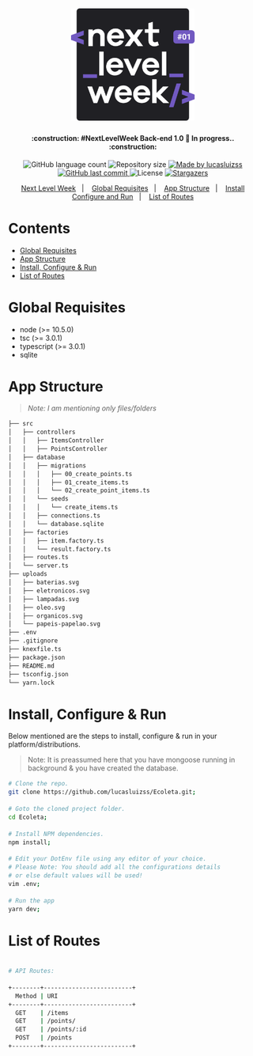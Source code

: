 <h1 align="center">
    <img alt="NextLevelWeek" title="#NextLevelWeek" src="../.github/logo.svg" width="250px" />
</h1>

<h4 align="center">
	:construction: #NextLevelWeek Back-end 1.0 🚀 In progress.. :construction:
</h4>
<p align="center">
  <img alt="GitHub language count" src="https://img.shields.io/github/languages/count/lucasluizss/Ecoleta?color=%2304D361">

  <img alt="Repository size" src="https://img.shields.io/github/repo-size/lucasluizss/Ecoleta">

  <a href="https://www.linkedin.com/in/lucasluizss/">
    <img alt="Made by lucasluizss" src="https://img.shields.io/badge/made%20by-lucasluizss-%2304D361">
  </a>

  <a href="https://github.com/lucasluizss/Ecoleta/commits/master">
    <img alt="GitHub last commit" src="https://img.shields.io/github/last-commit/lucasluizss/Ecoleta">
  </a>

  <img alt="License" src="https://img.shields.io/badge/license-MIT-brightgreen">
   <a href="https://github.com/lucasluizss/Ecoleta/stargazers">
    <img alt="Stargazers" src="https://img.shields.io/github/stars/lucasluizss/Ecoleta?style=social">
  </a>
</p>

<p align="center">
  <a href="#nlw">Next Level Week</a>&nbsp;&nbsp;&nbsp;|&nbsp;&nbsp;&nbsp;
  <a href="#Global-Requisites">Global Requisites</a>&nbsp;&nbsp;&nbsp;|&nbsp;&nbsp;&nbsp;
  <a href="#App-Structure">App Structure</a>&nbsp;&nbsp;&nbsp;|&nbsp;&nbsp;&nbsp;
  <a href="#Install-Configure-Run">Install Configure and Run</a>&nbsp;&nbsp;&nbsp;|&nbsp;&nbsp;&nbsp;
  <a href="#List-of-Routes">List of Routes</a>
</p>

# Contents

* [Global Requisites](#Global-Requisites)
* [App Structure](#App-Structure)
* [Install, Configure & Run](#Install-Configure-Run)
* [List of Routes](#List-of-Routes)

# Global Requisites

* node (>= 10.5.0)
* tsc (>= 3.0.1)
* typescript (>= 3.0.1)
* sqlite

# App Structure

> _Note: I am mentioning only files/folders_

```bash
├── src
│   ├── controllers
│   │   ├── ItemsController
│   │   ├── PointsController
│   ├── database
│   │   ├── migrations
│   │   │   ├── 00_create_points.ts
│   │   │   ├── 01_create_items.ts
│   │   │   └── 02_create_point_items.ts
│   │   └── seeds
│   │   │   └── create_items.ts
│   │   ├── connections.ts
│   │   └── database.sqlite
│   ├── factories
│   │   ├── item.factory.ts
│   │   └── result.factory.ts
│   ├── routes.ts
│   └── server.ts
├── uploads
│   ├── baterias.svg
│   ├── eletronicos.svg
│   ├── lampadas.svg
│   ├── oleo.svg
│   ├── organicos.svg
│   └── papeis-papelao.svg
├── .env
├── .gitignore
├── knexfile.ts
├── package.json
├── README.md
├── tsconfig.json
└── yarn.lock
```

# Install, Configure & Run

Below mentioned are the steps to install, configure & run in your platform/distributions.

> Note: It is preassumed here that you have mongoose running in background & you have created the database.

```bash
# Clone the repo.
git clone https://github.com/lucasluizss/Ecoleta.git;

# Goto the cloned project folder.
cd Ecoleta;

# Install NPM dependencies.
npm install;

# Edit your DotEnv file using any editor of your choice.
# Please Note: You should add all the configurations details
# or else default values will be used!
vim .env;

# Run the app
yarn dev;
```

# List of Routes

```sh

# API Routes:

+--------+-------------------------+
  Method | URI
+--------+-------------------------+
  GET    | /items
  GET    | /points/
  GET    | /points/:id
  POST   | /points
+--------+-------------------------+
```
